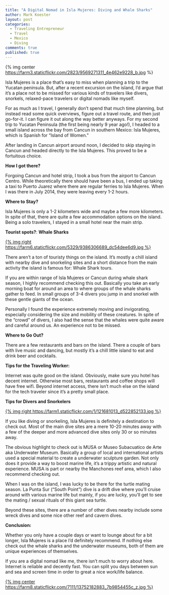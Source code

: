 ```yaml
---
title: "A Digital Nomad in Isla Mujeres: Diving and Whale Sharks"
author: Mark Koester
layout: post
categories:
  - Traveling Entrepreneur
  - Travel
  - Mexico
  - Diving
comments: true
published: true
---
```


{% img center https://farm3.staticflickr.com/2823/9569271311_4e462e9228_b.jpg %} 

Isla Mujeres is a place that’s easy to miss when planning a trip to the Yucatan peninsula. But, after a recent excursion on the island, I’d argue that it’s a place not to be missed for various kinds of travelers like divers, snorkels, relaxed-pace travelers or digital nomads like myself.

For as much as I travel, I generally don’t spend that much time planning, but instead read some quick overviews, figure out a travel route, and then just go-for-it. I can figure it out along the way better anyways. For my second trip to Yucatan Peninsula (the first being nearly 9 year ago!), I headed to a small island across the bay from Cancun in southern Mexico: Isla Mujeres, which is Spanish for “Island of Women." 

After landing in Cancun airport around noon, I decided to skip staying in Cancun and headed directly to the Isla Mujeres. This proved to be a fortuitous choice.

<!--more-->

__How I got there?__

Forgoing Cancun and hotel strip, I took a bus from the airport to Cancun Centro. While theoretically there should have been a bus, I ended up taking a taxi to Puerto Juarez where there are regular ferries to Isla Mujeres. When I was there in July 2014, they were leaving every 1-2 hours. 

__Where to Stay?__ 

Isla Mujeres is only a 1-2 kilometers wide and maybe a few more kilometers. In spite of that, there are quite a few accommodation options on the island. Being a solo travelers, I stayed in a small hotel near the main strip. 

__Tourist spots?__: **Whale Sharks** 

[{% img right https://farm6.staticflickr.com/5329/9386306689_dc54dee6d9.jpg %}](https://www.flickr.com/photos/timbuss/9386306689/)

There aren’t a ton of touristy things on the island. It’s mostly a chill island with nearby dive and snorkeling sites and a short distance from the main activity the island is famous for: Whale Shark tours. 

If you are within range of Isla Mujeres or Cancun during whale shark season, I highly recommend checking this out. Basically you take an early morning boat for around an area to where groups of the whale sharks gather to feed. In small groups of 3-4 divers you jump in and snorkel with these gentle giants of the ocean. 

Personally I found the experience extremely moving and invigorating, especially considering the size and mobility of these creatures. In spite of the “crowd” of divers, I also had the sense that the whales were quite aware and careful around us. An experience not to be missed. 

__Where to Go Out?__ 

There are a few restaurants and bars on the island. There a couple of bars with live music and dancing, but mostly it’s a chill little island to eat and drink beer and cocktails. 

__Tips for the Traveling Worker:__ 

Internet was quite good on the island. Obviously, make sure you hotel has decent internet. Otherwise most bars, restaurants and coffee shops will have free wifi. Beyond internet access, there isn’t much else on the island for the tech traveler since it’s a pretty small place. 

__Tips for Divers and Snorkelers__

[{% img right https://farm1.staticflickr.com/1/121681013_d522852133.jpg %}](https://www.flickr.com/photos/giona/121681013/)

If you like diving or snorkeling, Isla Mujeres is definitely a destination to check out. Most of the main dive sites are a mere 10-20 minutes away with a few of the deeper and more advanced dive sites only 30 or so minutes away. 

The obvious highlight to check out is MUSA or Museo Subacuatico de Arte aka  Underwater Museum. Basically a group of local and international artists used a special material to create a underwater sculpture garden. Not only does it provide a way to boost marine life, it’s a trippy artistic and natural experience. MUSA is part or nearby the Manchones reef area, which I also recommend checking out. 

When I was on the island, I was lucky to be there for the turtle mating season. La Punta Sur (“South Point”) dive is a drift dive where you’ll cruise around with various marine life but mainly, if you are lucky, you’ll get to see the mating / sexual rituals of this giant sea turtle. 

Beyond these sites, there are a number of other dives nearby include some wreck dives and some nice other reef and cavern dives. 

__Conclusion:__

Whether you only have a couple days or want to lounge about for a bit longer, Isla Mujeres is a place I’d definitely recommend. If nothing else check out the whale sharks and the underwater museums, both of them are unique experiences of themselves. 

If you are a digital nomad like me, there isn’t much to worry about here. Internet is reliable and decently fast. You can split you days between sun and sea and screen time in order to great a nice work/life balance. 

[{% img center https://farm8.staticflickr.com/7111/13752182883_7b9854455c_z.jpg %}](https://www.flickr.com/photos/hockeyholic/13752182883)


